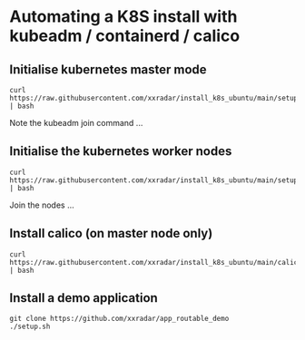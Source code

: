 # Automating a K8S install with kubeadm / containerd / calico

## Initialise kubernetes master mode 
```
curl https://raw.githubusercontent.com/xxradar/install_k8s_ubuntu/main/setup.sh | bash
```
Note the kubeadm join command ... 

## Initialise the kubernetes worker nodes
```
curl https://raw.githubusercontent.com/xxradar/install_k8s_ubuntu/main/setup_node.sh | bash
```
Join the nodes ...

## Install calico (on master node only)
```
curl https://raw.githubusercontent.com/xxradar/install_k8s_ubuntu/main/calico_install.sh | bash
```

## Install a demo application 
```
git clone https://github.com/xxradar/app_routable_demo
./setup.sh
```
